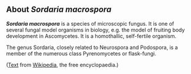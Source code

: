 About *Sordaria macrospora* 
---------------------------



***Sordaria macrospora*** is a species of microscopic fungus. It is one
of several fungal model organisms in biology, e.g. the model of fruiting
body development in Ascomycetes. It is a homothallic, self-fertile
organism.

The genus Sordaria, closely related to Neurospora and Podospora, is a
member of the numerous class Pyrenomycetes or flask-fungi.

([Text](http://en.wikipedia.org/wiki/Sordaria_macrospora) from
[Wikipedia](http://en.wikipedia.org/), the free encyclopaedia.)
